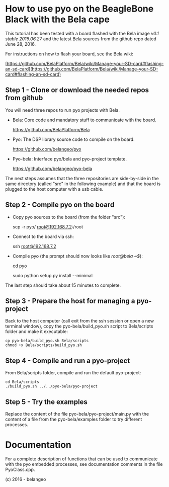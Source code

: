 How to use pyo on the BeagleBone Black with the Bela cape
=========================================================

This tutorial has been tested with a board flashed with the 
Bela image _v0.1 stable 2016.06.27_ and the latest Bela 
sources from the github repo dated June 28, 2016.

For instructions on how to flash your board, see the Bela 
wiki:

[https://github.com/BelaPlatform/Bela/wiki/Manage-your-SD-card#flashing-an-sd-card](https://github.com/BelaPlatform/Bela/wiki/Manage-your-SD-card#flashing-an-sd-card)

Step 1 - Clone or download the needed repos from github
-------------------------------------------------------

You will need three repos to run pyo projects with Bela.

- Bela: Core code and mandatory stuff to communicate with the board.

    https://github.com/BelaPlatform/Bela

- Pyo: The DSP library source code to compile on the board.

    https://github.com/belangeo/pyo

- Pyo-bela: Interface pyo/bela and pyo-project template.

    https://github.com/belangeo/pyo-bela

The next steps assumes that the three repositories are side-by-side
in the same directory (called "src" in the following example) and
that the board is plugged to the host computer with a usb cable.

Step 2 - Compile pyo on the board
---------------------------------

- Copy pyo sources to the board (from the folder "src"):

    scp -r pyo/ root@192.168.7.2:/root

- Connect to the board via ssh:

    ssh root@192.168.7.2

- Compile pyo (the prompt should now looks like _root@bela ~$_):

    cd pyo

    sudo python setup.py install --minimal

The last step should take about 15 minutes to complete.

Step 3 - Prepare the host for managing a pyo-project
----------------------------------------------------

Back to the host computer (call exit from the ssh session or open
a new terminal window), copy the pyo-bela/build_pyo.sh script to
Bela/scripts folder and make it executable:

    cp pyo-bela/build_pyo.sh Bela/scripts
    chmod +x Bela/scripts/build_pyo.sh

Step 4 - Compile and run a pyo-project
--------------------------------------

From Bela/scripts folder, compile and run the default pyo-project:

    cd Bela/scripts
    ./build_pyo.sh ../../pyo-bela/pyo-project


Step 5 - Try the examples
-------------------------

Replace the content of the file pyo-bela/pyo-project/main.py with 
the content of a file from the pyo-bela/examples folder to try 
different processes.

Documentation
=============

For a complete description of functions that can be used to communicate 
with the pyo embedded processes, see documentation comments in the file 
PyoClass.cpp.

(c) 2016 - belangeo

